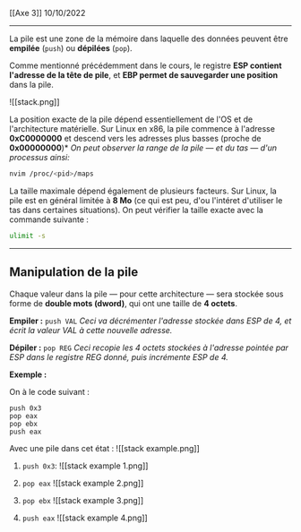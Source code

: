 [[Axe 3]]
10/10/2022
****
La pile est une zone de la mémoire dans laquelle des données peuvent être **empilée** (`push`) ou **dépilées** (`pop`).

Comme mentionné précédemment dans le cours, le registre **ESP contient l'adresse de la tête de pile**, et **EBP permet de sauvegarder une position** dans la pile.

![[stack.png]]


La position exacte de la pile dépend essentiellement de l'OS et de l'architecture matérielle.
Sur Linux en x86, la pile commence à l'adresse **0xC0000000** et descend vers les adresses plus basses (proche de **0x00000000**)*
	*On peut observer la range de la pile — et du tas — d'un processus ainsi:*
```bash
nvim /proc/<pid>/maps
```


La taille maximale dépend également de plusieurs facteurs. Sur Linux, la pile est en général limitée à **8 Mo** (ce qui est peu, d'ou l'intéret d'utiliser le tas dans certaines situations).
On peut vérifier la taille exacte avec la commande suivante :
```bash
ulimit -s
```


****
## Manipulation de la pile

Chaque valeur dans la pile — pour cette architecture — sera stockée sous forme de **double mots (dword)**, qui ont une taille de **4 octets**.

**Empiler :** `push VAL`
*Ceci va décrémenter l'adresse stockée dans ESP de 4, et écrit la valeur VAL à cette nouvelle adresse.*

**Dépiler :** `pop REG`
*Ceci recopie les 4 octets stockées à l'adresse pointée par ESP dans le registre REG donné, puis incrémente ESP de 4.*


**Exemple :**

On à le code suivant :
```assembly
push 0x3
pop eax
pop ebx
push eax
```

Avec une pile dans cet état :
![[stack example.png]]


1. `push 0x3`:
![[stack example 1.png]]


2. `pop eax`
![[stack example 2.png]]


3. `pop ebx`
![[stack example 3.png]]

4. `push eax`
![[stack example 4.png]]